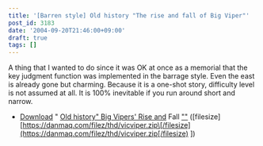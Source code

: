 ```yaml
---
title: '[Barren style] Old history "The rise and fall of Big Viper"'
post_id: 3183
date: '2004-09-20T21:46:00+09:00'
draft: true
tags: []
---
```


A thing that I wanted to do since it was OK at once as a memorial that the key judgment function was implemented in the barrage style. Even the east is already gone but charming. Because it is a one-shot story, difficulty level is not assumed at all. It is 100% inevitable if you run around short and narrow.

*   [Download](https://danmaq.com/filez/thd/vicviper.zip) " [Old history" Big Vipers' Rise and](https://danmaq.com/filez/thd/vicviper.zip) Fall [""](https://danmaq.com/filez/thd/vicviper.zip) (\[filesize\] [https://danmaq.com/filez/thd/vicviper.zip\[/filesize](https://danmaq.com/filez/thd/vicviper.zip[/filesize) \])
